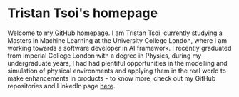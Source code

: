 # Tristan Tsoi's homepage

Welcome to my GitHub homepage. I am Tristan Tsoi, currently studying a Masters in Machine Learning at the University College London, where I am working towards a software developer in AI framework. I recently graduated from Imperial College London with a degree in Physics, during my undergraduate years, I had had plentiful opportunities in the modelling and simulation of physical environments and applying them in the real world to make enhancements in products - to know more, check out my GitHub repositories and LinkedIn page [here](www.linkedin.com/in/tristan-tsoi-b410191b4).

